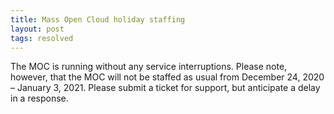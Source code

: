 ```yaml
---
title: Mass Open Cloud holiday staffing
layout: post
tags: resolved
---
```


The MOC is running without any service interruptions. Please note, however, that the MOC will not be staffed as usual from December 24, 2020 – January 3, 2021.  Please submit a ticket for support, but anticipate a delay in a response.
